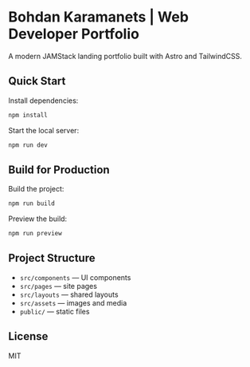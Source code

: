 # Bohdan Karamanets | Web Developer Portfolio

A modern JAMStack landing portfolio built with Astro and TailwindCSS.

## Quick Start

Install dependencies:

```sh
npm install
```

Start the local server:

```sh
npm run dev
```

## Build for Production

Build the project:

```sh
npm run build
```

Preview the build:

```sh
npm run preview
```

## Project Structure

- `src/components` — UI components
- `src/pages` — site pages
- `src/layouts` — shared layouts
- `src/assets` — images and media
- `public/` — static files

## License

MIT
